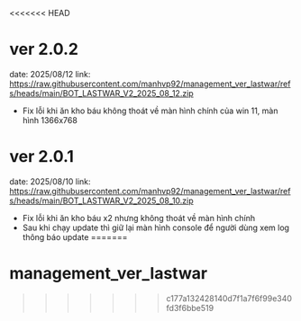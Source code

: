 <<<<<<< HEAD
# ver 2.0.2
date: 2025/08/12
link: https://raw.githubusercontent.com/manhvp92/management_ver_lastwar/refs/heads/main/BOT_LASTWAR_V2_2025_08_12.zip
- Fix lỗi khi ăn kho báu không thoát về màn hình chính của win 11, màn hình 1366x768

# ver 2.0.1
date: 2025/08/10
link: https://raw.githubusercontent.com/manhvp92/management_ver_lastwar/refs/heads/main/BOT_LASTWAR_V2_2025_08_10.zip
- Fix lỗi khi ăn kho báu x2 nhưng không thoát về màn hình chính
- Sau khi chạy update thì giữ lại màn hình console để người dùng xem log thông báo update
=======
# management_ver_lastwar
>>>>>>> c177a132428140d7f1a7f6f99e340fd3f6bbe519
